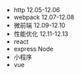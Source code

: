 - http 12.05-12.06
- webpack 12.07-12.08
- 微前端 12.09-12.10
- 性能优化 12.11-12.13
- react
- express Node
- 小程序
- vue